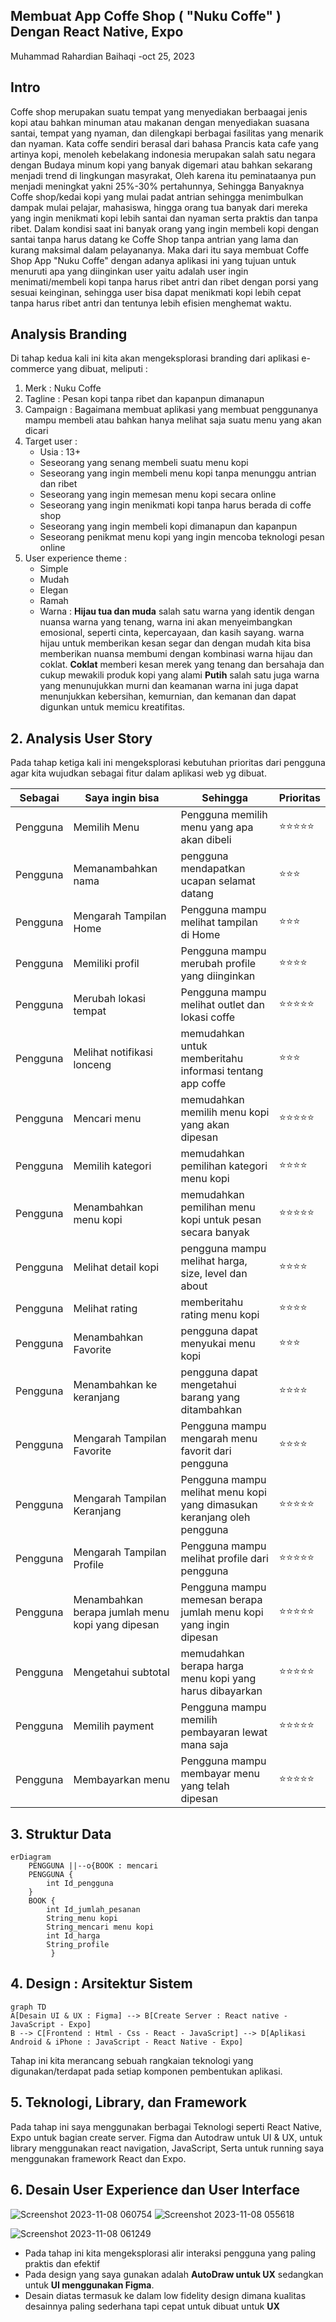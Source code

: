 ## Membuat App Coffe Shop ( "Nuku Coffe" ) Dengan React Native, Expo
Muhammad Rahardian Baihaqi -oct 25, 2023

## Intro
Coffe shop merupakan suatu tempat yang menyediakan berbaagai jenis kopi atau bahkan minuman atau makanan dengan menyediakan suasana santai, tempat yang nyaman, dan dilengkapi berbagai fasilitas yang menarik dan nyaman. Kata coffe sendiri berasal dari bahasa Prancis kata cafe yang artinya kopi, menoleh kebelakang indonesia merupakan salah satu negara dengan Budaya minum kopi yang banyak digemari atau bahkan sekarang menjadi trend di lingkungan masyrakat, Oleh karena itu peminataanya pun menjadi meningkat yakni 25%-30% pertahunnya, Sehingga Banyaknya Coffe shop/kedai kopi yang mulai padat antrian sehingga menimbulkan dampak mulai pelajar, mahasiswa, hingga orang tua banyak dari mereka yang ingin menikmati kopi lebih santai dan nyaman serta praktis dan tanpa ribet. Dalam kondisi saat ini banyak orang yang ingin membeli kopi dengan santai tanpa harus datang ke Coffe Shop tanpa antrian yang lama dan kurang maksimal dalam pelayananya. Maka dari itu saya membuat Coffe Shop App "Nuku Coffe" dengan adanya aplikasi ini yang tujuan untuk menuruti apa yang diinginkan user yaitu adalah user ingin menimati/membeli kopi tanpa harus ribet antri dan ribet dengan porsi yang sesuai keinginan, sehingga user bisa dapat menikmati kopi lebih cepat tanpa harus ribet antri dan tentunya lebih efisien menghemat waktu.

## Analysis Branding
Di tahap kedua kali ini kita akan mengeksplorasi branding dari aplikasi e-commerce yang dibuat, meliputi :
1. Merk : Nuku Coffe
2. Tagline : Pesan kopi tanpa ribet dan kapanpun dimanapun
3. Campaign : Bagaimana membuat aplikasi yang membuat penggunanya mampu membeli atau bahkan hanya melihat saja suatu menu yang akan dicari
4. Target user : 
   - Usia : 13+
   - Seseorang yang senang membeli suatu menu kopi
   - Seseorang yang ingin membeli menu kopi tanpa menunggu antrian dan ribet
   - Seseorang yang ingin memesan menu kopi secara online
   - Seseorang yang ingin menikmati kopi tanpa harus berada di coffe shop
   - Seseorang yang ingin membeli kopi dimanapun dan kapanpun
   - Seseorang penikmat menu kopi yang ingin mencoba teknologi pesan online
5. User experience theme :
   - Simple
   - Mudah
   - Elegan
   - Ramah
   - Warna  :
     **Hijau tua dan muda** salah satu warna yang identik dengan nuansa warna yang tenang, warna ini akan menyeimbangkan emosional, seperti cinta, kepercayaan, dan kasih sayang. warna        hijau untuk memberikan kesan segar dan dengan mudah kita bisa memberikan nuansa membumi dengan kombinasi warna hijau dan coklat.
     **Coklat** memberi kesan merek yang tenang dan bersahaja dan cukup mewakili produk kopi yang alami
     **Putih** salah satu juga warna yang menunujukkan murni dan keamanan warna ini juga dapat menunjukkan kebersihan, kemurnian, dan kemanan dan dapat digunkan untuk memicu kreatifitas.
     

## 2. Analysis User Story
Pada tahap ketiga kali ini mengeksplorasi kebutuhan prioritas dari pengguna agar kita wujudkan sebagai fitur dalam aplikasi web yg dibuat.

Sebagai | Saya ingin bisa | Sehingga | Prioritas
---|---|---|---
Pengguna| Memilih Menu | Pengguna memilih menu yang apa akan dibeli | ⭐⭐⭐⭐⭐
Pengguna| Memanambahkan nama | pengguna mendapatkan ucapan selamat datang | ⭐⭐⭐
Pengguna| Mengarah Tampilan Home | Pengguna mampu melihat tampilan di Home | ⭐⭐⭐
Pengguna| Memiliki profil | Pengguna mampu merubah profile yang diinginkan | ⭐⭐⭐⭐
Pengguna| Merubah lokasi tempat | Pengguna mampu melihat outlet dan lokasi coffe| ⭐⭐⭐⭐⭐
Pengguna| Melihat notifikasi lonceng | memudahkan untuk memberitahu informasi tentang app coffe | ⭐⭐⭐
Pengguna| Mencari menu | memudahkan memilih menu kopi yang akan dipesan | ⭐⭐⭐⭐⭐
Pengguna| Memilih kategori | memudahkan pemilihan kategori menu kopi | ⭐⭐⭐⭐
Pengguna| Menambahkan menu kopi | memudahkan pemilihan menu kopi untuk pesan secara banyak | ⭐⭐⭐⭐⭐
Pengguna| Melihat detail kopi | pengguna mampu melihat harga, size, level dan about | ⭐⭐⭐⭐
Pengguna| Melihat rating | memberitahu rating menu kopi | ⭐⭐⭐⭐
Pengguna| Menambahkan Favorite | pengguna dapat menyukai menu kopi | ⭐⭐⭐
Pengguna| Menambahkan ke keranjang | pengguna dapat mengetahui barang yang ditambahkan | ⭐⭐⭐⭐
Pengguna| Mengarah Tampilan Favorite | Pengguna mampu mengarah menu favorit dari pengguna | ⭐⭐⭐⭐
Pengguna| Mengarah Tampilan Keranjang | Pengguna mampu melihat menu kopi yang dimasukan keranjang oleh pengguna | ⭐⭐⭐⭐⭐
Pengguna| Mengarah Tampilan Profile | Pengguna mampu melihat profile dari pengguna | ⭐⭐⭐⭐⭐
Pengguna| Menambahkan berapa jumlah menu kopi yang dipesan | Pengguna mampu memesan berapa jumlah menu kopi yang ingin dipesan | ⭐⭐⭐⭐⭐
Pengguna| Mengetahui subtotal | memudahkan berapa harga menu kopi yang harus dibayarkan | ⭐⭐⭐⭐⭐
Pengguna| Memilih payment | Pengguna mampu memilih pembayaran lewat mana saja | ⭐⭐⭐⭐⭐
Pengguna| Membayarkan menu| Pengguna mampu membayar menu yang telah dipesan | ⭐⭐⭐⭐⭐



## 3. Struktur Data
```mermaid
erDiagram
    PENGGUNA ||--o{BOOK : mencari
    PENGGUNA {
        int Id_pengguna
    }
    BOOK {
        int Id_jumlah_pesanan
        String_menu kopi
        String_mencari menu kopi
        int Id_harga
        String_profile
         }

```

## 4. Design : Arsitektur Sistem
```mermaid
graph TD
A[Desain UI & UX : Figma] --> B[Create Server : React native - JavaScript - Expo]
B --> C[Frontend : Html - Css - React - JavaScript] --> D[Aplikasi Android & iPhone : JavaScript - React Native - Expo]

```
Tahap ini kita merancang sebuah rangkaian teknologi yang digunakan/terdapat pada setiap komponen pembentukan aplikasi.

## 5. Teknologi, Library, dan Framework
Pada tahap ini saya menggunakan berbagai Teknologi seperti React Native, Expo untuk bagian create server. Figma dan Autodraw untuk UI & UX, untuk library menggunakan react navigation, JavaScript, Serta untuk running saya menggunakan framework React dan Expo. 

## 6. Desain User Experience dan User Interface

![Screenshot 2023-11-08 060754](https://github.com/rhrdianbaihaqi/Tukatuku.com/assets/144593465/db90d660-15e2-434a-a81b-82d9625156ca)
![Screenshot 2023-11-08 055618](https://github.com/rhrdianbaihaqi/Tukatuku.com/assets/144593465/e17a0b10-09cd-4718-bf78-419168c73250)

![Screenshot 2023-11-08 061249](https://github.com/rhrdianbaihaqi/Tukatuku.com/assets/144593465/13e46a27-6b97-49d4-a3f9-3fd9fe20177a)

- Pada tahap ini kita mengeksplorasi alir interaksi pengguna yang paling praktis dan efektif
- Pada design yang saya gunakan adalah **AutoDraw untuk UX** sedangkan untuk **UI menggunakan Figma**.
- Desain diatas termasuk ke dalam low fidelity design dimana kualitas desainnya paling sederhana tapi cepat untuk dibuat untuk **UX** 


